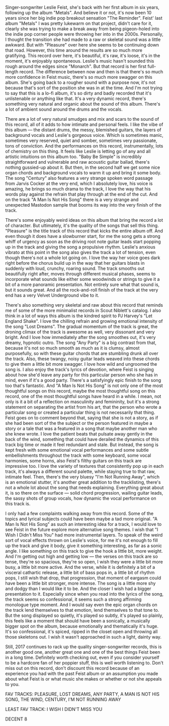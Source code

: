 Singer-songwriter Leslie Feist, she's back with her first album in six years, following up the album "Metals". And believe it or not, it's now been 10 years since her big indie pop breakout sensation "The Reminder". Feist' last album "Metals" I was pretty lukewarm on that project, didn't care for it, clearly she was trying to make a break away from being pigeon-holed into the indie pop corner people were throwing her into in the 2000s. Personally, I thought the transition she had made to a raw or skeletal sound was a little awkward. But with "Pleasure" over here she seems to be continuing down that road. However, this time around the results are so much more gratifying. This record over here, it's beautiful, it's raw, it's loose, it's in the moment, it's enjoyably spontaneous. Leslie's music hasn't sounded this rough around the edges since "Monarch". But that record is her first full-length record. The difference between now and then is that there's so much more confidence in Feist music, there's so much more swagger on this album. She's going back to a rougher sound with a purpose now, it's not because that's sort of the position she was in at the time. And I'm not trying to say that this is a lo-fi album, it's so dirty and badly recorded that it's unlistenable or anything like that. It's a very dynamic record, there's something very natural and organic about the sound of this album. There's a lot of ambient sound around the drums and the vocals.

There are a lot of very natural smudges and mix and scars to the sound of this record, all of it adds to how intimate and personal feels. I like the vibe of this album — the distant drums, the messy, blemished guitars, the layers of background vocals and Leslie's gorgeous voice. Which is sometimes manic, sometimes very reserved, quiet and somber, sometimes very passionate, tons of conviction. And the performances on this record, instrumentally, lots of chemistry on this thing. It feels like Leslie is letting go of any and all artistic intuitions on this album too.
"Baby Be Simple" is incredibly straightforward and vulnerable and raw acoustic guitar ballad, there's nothing gussied-up about it. But then, in the second half we get some nice organ chords and background vocals to warm it up and bring it some body. The song "Century" also features a very strange spoken word passage from Jarvis Cocker at the very end, which I absolutely love, his voice is amazing, he brings so much drama to the track, I love the way that his words play against the refrain that play through at the end of the cut. And on the track "A Man Is Not His Song" there is a very strange and unexpected Mastodon sample that booms its way into the very finish of the track.

There's some enjoyably weird ideas on this album that bring the record a lot of character. But ultimately, it's the quality of the songs that sell this thing. "Pleasure" is the title track of this record that kicks the entire album off. And even though it does have a slowburner start, for me the song gets a strong whiff of urgency as soon as the driving root note guitar leads start popping up in the track and giving the song a propulsive rhythm. Leslie's anxious vibrato at this point in the song also gives the track a lot of tension, even though there's not a whole lot going on. I love the way her voice goes dark right before the chorus build up in the way that her guitars blasts in suddenly with loud, crunchy, roaring sound. The track smooths out beautifully right after, moves through different musical phases, seems to incorporate what sounds like either some woodwinds or strings to give it a bit of a more panoramic presentation. Not entirely sure what that sound is, but it sounds great. And all the rock-and-roll finish of the track at the very end has a very Velvet Underground vibe to it.

There's also something very skeletal and raw about this record that reminds me of some of the more minimalist records in Scout Niblett's catalog. I also think in a lot of ways this album is the kindred spirit to PJ Harvey's "Let England Shake". I love the chilling refrain and growing emotional intensity of the song "Lost Dreams". The gradual momentum of the track is great, the droning climax of the track is awesome as well, very dissonant and very bright. And I love how immediately after the song smoothes out, it's very dreamy, hypnotic outro. The song "Any Party" is a big contrast from that, because it's not so much smooth as much as it is clumsy, almost purposefully, so with these guitar chords that are stumbling drunk all over the track. Also, these twangy, noisy guitar leads weaved into these chords to give them a little bit more swagger. I love how wild and ungroomed the song is. I also enjoy the track's lyrics of devotion, where Feist is singing about how she'd leave any party for this particular person who she has in mind, even if it's a good party. There's a satisfyingly epic finish to the song too that's fantastic. And "A Man Is Not His Song" is not only one of the most thoughtful songs on this record, maybe the most thoughtful song on this record, one of the most thoughtful songs have heard in a while. I mean, not only is it a bit of a reflection on masculinity and femininity, but it's a strong statement on separating the artist from his art, that the person who wrote a particular song or created a particular thing is not necessarily that thing. Feist goes on to comment beyond that, saying that she is not a story, as if she had been sort of the the subject or the person featured in maybe a story or a tale that was a featured in a song that maybe another man who she knew wrote. I love the patient beats that pulsate away gently in the back of the wind, something that could have derailed the dynamics of this track big time or made it feel redundant and stale. But instead, the song is kept fresh with some emotional vocal performances and some subtle embellishments throughout the track with some keyboard, some vocal harmonies, some horns, also Feist's filthy guitars on this track are impressive too. I love the variety of textures that consistently pop up in each track, it's always a different sound palette, while staying true to that raw, intimate feel. Then, there's the very bluesy "I'm Not Running Away", which is an emotional stutter, it's another great addition to the tracklisting, there's not a whole lot about the song that needs explaining. Everything great about it, is so there on the surface — solid chord progression, wailing guitar leads, the sassy shots of group vocals, how dynamic the vocal performance on this track is.

I only had a few complaints walking away from this record. Some of the topics and lyrical subjects could have been maybe a tad more original. "A Man Is Not His Song" as such an interesting idea for a track, I would love to see Feist in the future explore more alternative song themes. I wish that "I Wish I Didn't Miss You" had more instrumental layers. To speak of the weird sort of vocal effects thrown on Leslie's voice, for me it's not enough to fill up the track and give it body, give it something interesting, as far as a sonic angle. I like something on this track to give the hook a little bit, more weight. And I'm getting out high and getting low — the verses on this track are so tense, they're so spacious, they're so open, I wish they were a little bit more busy, a little bit more active. And the verse, while it is definitely a bit of a visceral cathartic release, a little bit of bass pops in, a little bit of rhythm pops, I still wish that drop, that progression, that moment of eargasm could have been a little bit stronger, more intense. The song is a little more shy and dodgy than I would like it to be. And the closer I wish had a bigger presentation to it. Especially since when you read into the lyrics of the song, the track seems so confessional, it seems such a strong affirming monologue type moment. And I would say even the epic organ chords on the track lend themselves to that emotion, lend themselves to that tone to. But the song displayed so quietly, it's played so subtly, it's played so plainly, this feels like a moment that should have been a sonically, a musically bigger spot on the album, because emotionally and thematically it's huge. It's so confessional, it's spiced, ripped in the closet open and throwing all those skeletons out. I wish it wasn't approached in such a light, dainty way.

Still, 2017 continues to rack up the quality singer-songwriter records, this is another good one, another great one and one of the best things Feist been in a long time. Definitely worth checking out, even if you consider yourself to be a hardcore fan of her poppier stuff, this is well worth listening to. Don't miss out on this record, don't discount this record because of an experience you had with the past Feist album or an assumption you made about what Feist is or what music she makes or whether or not she appeals to you.

FAV TRACKS: PLEASURE, LOST DREAMS, ANY PARTY, A MAN IS NOT HIS SONG, THE WIND, CENTURY, I'M NOT RUNNING AWAY

LEAST FAV TRACK: I WISH I DIDN'T MISS YOU

DECENT 8
